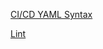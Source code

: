 ---
---


[CI/CD YAML Syntax](https://docs.gitlab.com/ee/ci/yaml/index.html)

[Lint](https://docs.gitlab.com/ee/ci/lint.html)